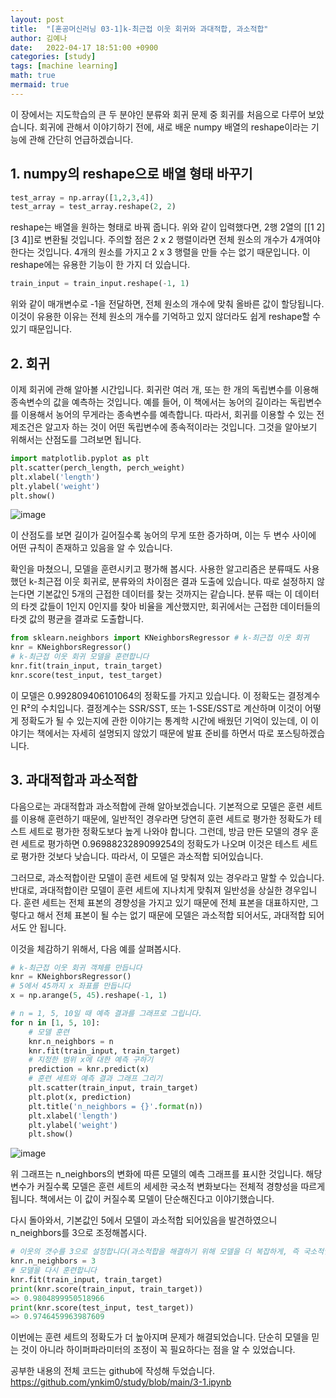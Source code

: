 ```yaml
---
layout: post
title:  "[혼공머신러닝 03-1]k-최근접 이웃 회귀와 과대적합, 과소적합"
author: 김예나
date:   2022-04-17 18:51:00 +0900
categories: [study]
tags: [machine learning]
math: true
mermaid: true
---
```

  

이 장에서는 지도학습의 큰 두 분야인 분류와 회귀 문제 중 회귀를 처음으로 다루어 보았습니다. 회귀에 관해서 이야기하기 전에, 새로 배운 numpy 배열의 reshape이라는 기능에 관해 간단히 언급하겠습니다.


## 1\. numpy의 reshape으로 배열 형태 바꾸기


```python
test_array = np.array([1,2,3,4])
test_array = test_array.reshape(2, 2)
```


reshape는 배열을 원하는 형태로 바꿔 줍니다. 위와 같이 입력했다면, 2행 2열의 [[1 2] [3 4]]로 변환될 것입니다. 주의할 점은 2 x 2 행렬이라면 전체 원소의 개수가 4개여야 한다는 것입니다. 4개의 원소를 가지고 2 x 3 행렬을 만들 수는 없기 때문입니다. 이 reshape에는 유용한 기능이 한 가지 더 있습니다.


```python
train_input = train_input.reshape(-1, 1)
```


위와 같이 매개변수로 -1을 전달하면, 전체 원소의 개수에 맞춰 올바른 값이 할당됩니다. 이것이 유용한 이유는 전체 원소의 개수를 기억하고 있지 않더라도 쉽게 reshape할 수 있기 때문입니다.


## 2\. 회귀


이제 회귀에 관해 알아볼 시간입니다. 회귀란 여러 개, 또는 한 개의 독립변수를 이용해 종속변수의 값을 예측하는 것입니다. 예를 들어, 이 책에서는 농어의 길이라는 독립변수를 이용해서 농어의 무게라는 종속변수를 예측합니다. 따라서, 회귀를 이용할 수 있는 전제조건은 알고자 하는 것이 어떤 독립변수에 종속적이라는 것입니다. 그것을 알아보기 위해서는 산점도를 그려보면 됩니다.


```python
import matplotlib.pyplot as plt
plt.scatter(perch_length, perch_weight)
plt.xlabel('length')
plt.ylabel('weight')
plt.show()
```


![image](https://user-images.githubusercontent.com/80688900/163709562-3f2b5ff7-a4bc-4d69-969a-dbde6e3f4bb2.png)


이 산점도를 보면 길이가 길어질수록 농어의 무게 또한 증가하며, 이는 두 변수 사이에 어떤 규칙이 존재하고 있음을 알 수 있습니다.


확인을 마쳤으니, 모델을 훈련시키고 평가해 봅시다. 사용한 알고리즘은 분류때도 사용했던 k-최근접 이웃 회귀로, 분류와의 차이점은 결과 도출에 있습니다. 따로 설정하지 않는다면 기본값인 5개의 근접한 데이터를 찾는 것까지는 같습니다. 분류 때는 이 데이터의 타겟 값들이 1인지 0인지를 찾아 비율을 계산했지만, 회귀에서는 근접한 데이터들의 타겟 값의 평균을 결과로 도출합니다.


```python
from sklearn.neighbors import KNeighborsRegressor # k-최근접 이웃 회귀
knr = KNeighborsRegressor()
# k-최근접 이웃 회귀 모델을 훈련합니다
knr.fit(train_input, train_target)
knr.score(test_input, test_target)
```


이 모델은 0.992809406101064의 정확도를 가지고 있습니다. 이 정확도는 결정계수인 R²의 수치입니다. 결정계수는 SSR/SST, 또는 1-SSE/SST로 계산하며 이것이 어떻게 정확도가 될 수 있는지에 관한 이야기는 통계학 시간에 배웠던 기억이 있는데, 이 이야기는 책에서는 자세히 설명되지 않았기 때문에 발표 준비를 하면서 따로 포스팅하겠습니다.


## 3\. 과대적합과 과소적합


다음으로는 과대적합과 과소적합에 관해 알아보겠습니다. 기본적으로 모델은 훈련 세트를 이용해 훈련하기 때문에, 일반적인 경우라면 당연히 훈련 세트로 평가한 정확도가 테스트 세트로 평가한 정확도보다 높게 나와야 합니다. 그런데, 방금 만든 모델의 경우 훈련 세트로 평가하면 0.9698823289099254의 정확도가 나오며 이것은 테스트 세트로 평가한 것보다 낮습니다. 따라서, 이 모델은 과소적합 되어있습니다.


그러므로, 과소적합이란 모델이 훈련 세트에 덜 맞춰져 있는 경우라고 말할 수 있습니다. 반대로, 과대적합이란 모델이 훈련 세트에 지나치게 맞춰져 일반성을 상실한 경우입니다. 훈련 세트는 전체 표본의 경향성을 가지고 있기 때문에 전체 표본을 대표하지만, 그렇다고 해서 전체 표본이 될 수는 없기 때문에 모델은 과소적합 되어서도, 과대적합 되어서도 안 됩니다.


이것을 체감하기 위해서, 다음 예를 살펴봅시다.


```python
# k-최근접 이웃 회귀 객체를 만듭니다
knr = KNeighborsRegressor()
# 5에서 45까지 x 좌표를 만듭니다
x = np.arange(5, 45).reshape(-1, 1)

# n = 1, 5, 10일 때 예측 결과를 그래프로 그립니다.
for n in [1, 5, 10]:
    # 모델 훈련
    knr.n_neighbors = n
    knr.fit(train_input, train_target)
    # 지정한 범위 x에 대한 예측 구하기 
    prediction = knr.predict(x)
    # 훈련 세트와 예측 결과 그래프 그리기
    plt.scatter(train_input, train_target)
    plt.plot(x, prediction)
    plt.title('n_neighbors = {}'.format(n))    
    plt.xlabel('length')
    plt.ylabel('weight')
    plt.show()
```


![image](https://user-images.githubusercontent.com/80688900/163709759-ae602044-890e-4465-953d-13a5598b33f2.png)


위 그래프는 n_neighbors의 변화에 따른 모델의 예측 그래프를 표시한 것입니다. 해당 변수가 커질수록 모델은 훈련 세트의 세세한 국소적 변화보다는 전체적 경향성을 따르게 됩니다. 책에서는 이 값이 커질수록 모델이 단순해진다고 이야기했습니다.


다시 돌아와서, 기본값인 5에서 모델이 과소적합 되어있음을 발견하였으니 n_neighbors를 3으로 조정해봅시다.


```python
# 이웃의 갯수를 3으로 설정합니다(과소적합을 해결하기 위해 모델을 더 복잡하게, 즉 국소적인 변화에 더 예민하게 만드는 것)
knr.n_neighbors = 3
# 모델을 다시 훈련합니다
knr.fit(train_input, train_target)
print(knr.score(train_input, train_target))
=> 0.9804899950518966
print(knr.score(test_input, test_target))
=> 0.9746459963987609
```


이번에는 훈련 세트의 정확도가 더 높아지며 문제가 해결되었습니다. 단순히 모델을 믿는 것이 아니라 하이퍼파라미터의 조정이 꼭 필요하다는 점을 알 수 있었습니다.


공부한 내용의 전체 코드는 github에 작성해 두었습니다.
<https://github.com/ynkim0/study/blob/main/3-1.ipynb>